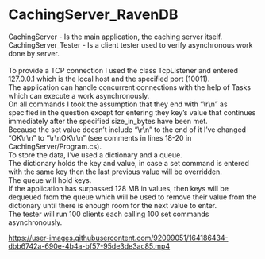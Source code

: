 # CachingServer_RavenDB

CachingServer - Is the main application, the caching server itself.<br/>
CachingServer_Tester - Is a client tester used to verify asynchronous work done by server.
<br/><br/>
To provide a TCP connection I used the class TcpListener and entered 127.0.0.1 which is the local host and the specified port (10011).<br/>
The application can handle concurrent connections with the help of Tasks which can execute a work asynchronously.<br/>
On all commands I took the assumption that they end with “\r\n” as specified in the question except for entering they key’s value that continues immediately after the specified size_in_bytes have been met.<br/>
Because the set value doesn’t include “\r\n” to the end of it I’ve changed “OK\r\n” to “\r\nOK\r\n” (see comments in lines 18-20 in CachingServer/Program.cs).<br/>
To store the data, I’ve used a dictionary and a queue.<br/>
The dictionary holds the key and value, in case a set command is entered with the same key then the last previous value will be overridden.<br/>
The queue will hold keys.<br/>
If the application has surpassed 128 MB in values, then keys will be dequeued from the queue which will be used to remove their value from the dictionary until there is enough room for the next value to enter.<br/>
The tester will run 100 clients each calling 100 set commands asynchronously.<br/>

https://user-images.githubusercontent.com/92099051/164186434-dbb6742a-690e-4b4a-bf57-95de3de3ac85.mp4
